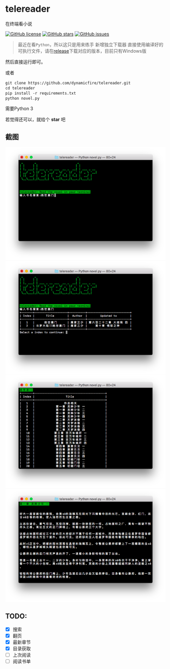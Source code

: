 # telereader
在终端看小说


[![GitHub license](https://img.shields.io/github/license/dynamicfire/telereader.svg)](https://github.com/dynamicfire/telereader/blob/master/LICENSE)
[![GitHub stars](https://img.shields.io/github/stars/dynamicfire/telereader.svg)](https://github.com/dynamicfire/telereader/stargazers)
[![GitHub issues](https://img.shields.io/github/issues/dynamicfire/telereader.svg)](https://github.com/dynamicfire/telereader/issues)

> 最近在看`Python`，所以这只是用来练手
> 新增独立下载器
直接使用编译好的可执行文件，请在[release](https://github.com/dynamicfire/telereader/releases)下载对应的版本，目前只有Windows版

然后直接运行即可。

或者
```
git clone https://github.com/dynamicfire/telereader.git
cd telereader
pip install -r requirements.txt
python novel.py
```
需要Python 3

若觉得还可以，就给个 **star** 吧

## 截图
![1](https://raw.githubusercontent.com/dynamicfire/telereader/master/images/1.png)
![2](https://raw.githubusercontent.com/dynamicfire/telereader/master/images/2.png)
![3](https://raw.githubusercontent.com/dynamicfire/telereader/master/images/3.png)
![4](https://raw.githubusercontent.com/dynamicfire/telereader/master/images/4.png)

## **TODO:**

- [x] 搜索
- [x] 翻页
- [x] 最新章节
- [x] 目录获取
- [ ] 上次阅读
- [ ] 阅读书单
